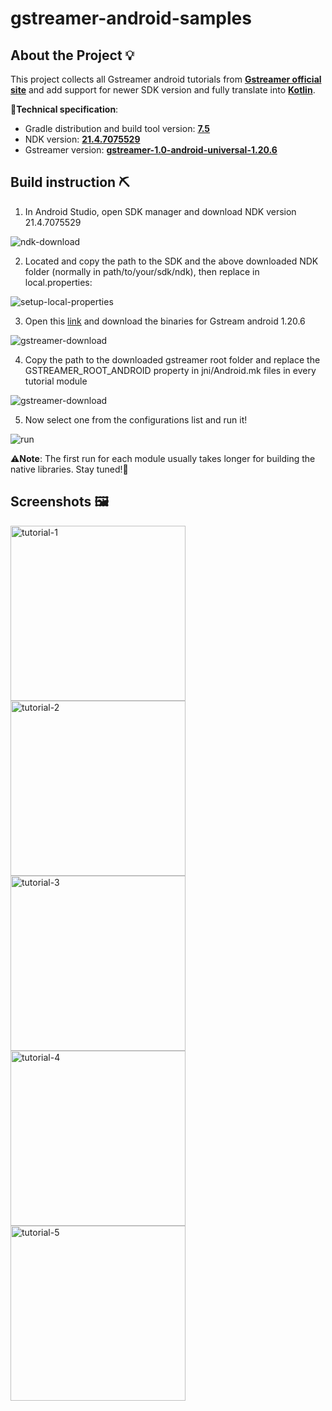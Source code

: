 # gstreamer-android-samples

## About the Project 💡

This project collects all Gstreamer android tutorials from **[Gstreamer official site](https://gstreamer.freedesktop.org/documentation/tutorials/android/index.html?gi-language=c#)** and add support for newer SDK version and fully translate into **[Kotlin](https://developer.android.com/kotlin/first)**.

🚀**Technical specification**:
* Gradle distribution and build tool version: **[7.5](https://docs.gradle.org/7.5/release-notes.html)**
* NDK version: **[21.4.7075529](https://github.com/android/ndk/wiki/Unsupported-Downloads#r21e)**
* Gstreamer version: **[gstreamer-1.0-android-universal-1.20.6](https://gstreamer.freedesktop.org/releases/1.20/)**


## Build instruction ⛏
1. In Android Studio, open SDK manager and download NDK version 21.4.7075529
   
<img src="screenshots/ndk-download.png" alt="ndk-download">

2. Located and copy the path to the SDK and the above downloaded NDK folder (normally in path/to/your/sdk/ndk), then replace in local.properties:

<img src="screenshots/setup-local-properties.png" alt="setup-local-properties">

3. Open this [link](https://gstreamer.freedesktop.org/data/pkg/android/1.20.6/) and download the binaries for Gstream android 1.20.6

<img src="screenshots/gstreamer-download.png" alt="gstreamer-download">

4. Copy the path to the downloaded gstreamer root folder and replace the GSTREAMER_ROOT_ANDROID property in jni/Android.mk files in every tutorial module

<img src="screenshots/update-makefile.png" alt="gstreamer-download">

5. Now select one from the configurations list and run it!

<img src="screenshots/run.png" alt="run">

⚠**Note**: The first run for each module usually takes longer for building the native libraries. Stay tuned!🙂

## Screenshots 🖼️

<img src="screenshots/tutorial-1.png" width=280 alt="tutorial-1"> <img src="screenshots/tutorial-2.png" width=280 alt="tutorial-2"> <img src="screenshots/tutorial-3.png" width=280 alt="tutorial-3"> <img src="screenshots/tutorial-4.png" width=280 alt="tutorial-4"> <img src="screenshots/tutorial-5.png" width=280 alt="tutorial-5">

